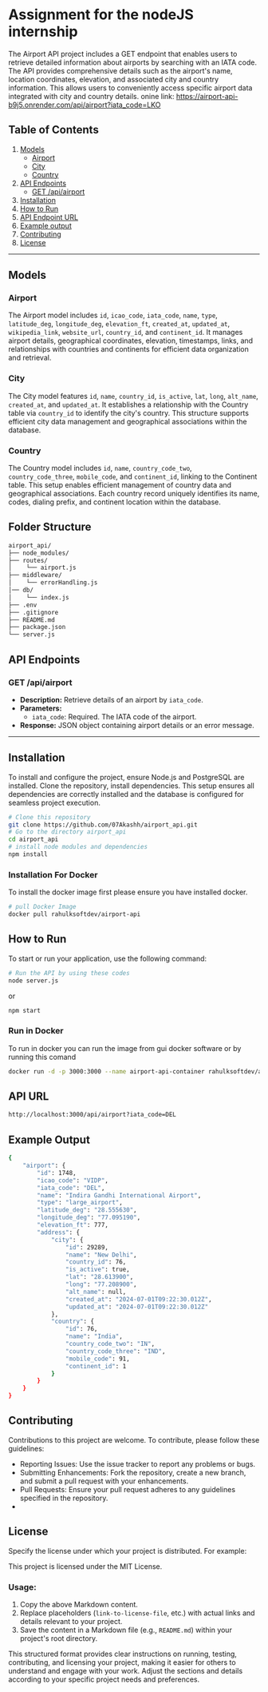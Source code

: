 # Assignment for the nodeJS internship
The Airport API project includes a GET endpoint that enables users to retrieve detailed information about airports by searching with an IATA code. The API provides comprehensive details such as the airport's name, location coordinates, elevation, and associated city and country information. This allows users to conveniently access specific airport data integrated with city and country details. 
onine link: https://airport-api-b9j5.onrender.com/api/airport?iata_code=LKO

## Table of Contents

1. [Models](#models)
   - [Airport](#airport)
   - [City](#city)
   - [Country](#country)
2. [API Endpoints](#api-endpoints)
   - [GET /api/airport](#get-apiairport)
3. [Installation](#installation)
4. [How to Run](#how-to-run)
5. [API Endpoint URL](#api-url)
6. [Example output](#example-output)
7. [Contributing](#contributing)
8. [License](#license)

---

## Models

### Airport

The Airport model includes `id`, `icao_code`, `iata_code`, `name`, `type`, `latitude_deg`, `longitude_deg`, `elevation_ft`, `created_at`, `updated_at`, `wikipedia_link`, `website_url`, `country_id`, and `continent_id`. It manages airport details, geographical coordinates, elevation, timestamps, links, and relationships with countries and continents for efficient data organization and retrieval.

### City

The City model features `id`, `name`, `country_id`, `is_active`, `lat`, `long`, `alt_name`, `created_at`, and `updated_at`. It establishes a relationship with the Country table via `country_id` to identify the city's country. This structure supports efficient city data management and geographical associations within the database.
### Country
The Country model includes `id`, `name`, `country_code_two`, `country_code_three`, `mobile_code`, and `continent_id`, linking to the Continent table. This setup enables efficient management of country data and geographical associations. Each country record uniquely identifies its name, codes, dialing prefix, and continent location within the database.
## Folder Structure

```bash
airport_api/
├── node_modules/
├── routes/
│    └── airport.js
├── middleware/ 
│    └── errorHandling.js 
│── db/ 
│    └── index.js
├── .env
├── .gitignore
├── README.md
├── package.json
└── server.js
```

## API Endpoints

### GET /api/airport

- **Description:** Retrieve details of an airport by `iata_code`.
- **Parameters:**
  - `iata_code`: Required. The IATA code of the airport.
- **Response:** JSON object containing airport details or an error message.

---

## Installation

To install and configure the project, ensure Node.js and PostgreSQL are installed. Clone the repository, install dependencies. This setup ensures all dependencies are correctly installed and the database is configured for seamless project execution.

```bash
# Clone this repository
git clone https://github.com/07Akashh/airport_api.git
# Go to the directory airport_api
cd airport_api
# install node modules and dependencies
npm install
```
### Installation For Docker 
To install the docker image first please ensure you have installed docker.
```bash
# pull Docker Image
docker pull rahulksoftdev/airport-api
```
## How to Run
To start or run your application, use the following command:

```bash
# Run the API by using these codes
node server.js
```
or
```bash
npm start
```
### Run in Docker
To run in docker you can run the image from gui docker software or by running this comand 
```bash
docker run -d -p 3000:3000 --name airport-api-container rahulksoftdev/airport-api
```
## API URL
```bash
http://localhost:3000/api/airport?iata_code=DEL
```
## Example Output
```bash
{
    "airport": {
        "id": 1748,
        "icao_code": "VIDP",
        "iata_code": "DEL",
        "name": "Indira Gandhi International Airport",
        "type": "large_airport",
        "latitude_deg": "28.555630",
        "longitude_deg": "77.095190",
        "elevation_ft": 777,
        "address": {
            "city": {
                "id": 29289,
                "name": "New Delhi",
                "country_id": 76,
                "is_active": true,
                "lat": "28.613900",
                "long": "77.208900",
                "alt_name": null,
                "created_at": "2024-07-01T09:22:30.012Z",
                "updated_at": "2024-07-01T09:22:30.012Z"
            },
            "country": {
                "id": 76,
                "name": "India",
                "country_code_two": "IN",
                "country_code_three": "IND",
                "mobile_code": 91,
                "continent_id": 1
            }
        }
    }
}
```
## Contributing
Contributions to this project are welcome. To contribute, please follow these guidelines:

- Reporting Issues: Use the issue tracker to report any problems or bugs.
- Submitting Enhancements: Fork the repository, create a new branch, and submit a pull request with your enhancements.
- Pull Requests: Ensure your pull request adheres to any guidelines specified in the repository.
- 
## License
Specify the license under which your project is distributed. For example:

This project is licensed under the MIT License.

### Usage:
1. Copy the above Markdown content.
2. Replace placeholders (`link-to-license-file`, etc.) with actual links and details relevant to your project.
3. Save the content in a Markdown file (e.g., `README.md`) within your project's root directory.

This structured format provides clear instructions on running, testing, contributing, and licensing your project, making it easier for others to understand and engage with your work. Adjust the sections and details according to your specific project needs and preferences.
